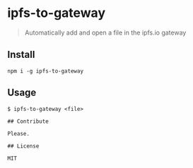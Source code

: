 # ipfs-to-gateway

> Automatically add and open a file in the ipfs.io gateway

## Install

```
npm i -g ipfs-to-gateway
```

## Usage

```
$ ipfs-to-gateway <file>

## Contribute

Please.

## License

MIT
